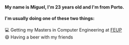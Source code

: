 
<!--
**miguelazevedolopes/miguelazevedolopes** is a ✨ _special_ ✨ repository because its `README.md` (this file) appears on your GitHub profile.

Here are some ideas to get you started:

- 🔭 I’m currently working on ...
- 🌱 I’m currently learning ...
- 👯 I’m looking to collaborate on ...
- 🤔 I’m looking for help with ...
- 💬 Ask me about ...
- 📫 How to reach me: ...
- 😄 Pronouns: ...
- ⚡ Fun fact: ...
-->
#### My name is Miguel, I'm 23 years old and I'm from Porto.

#### I'm usually doing one of these two things:

💻  Getting my Masters in Computer Engineering at [FEUP](https://sigarra.up.pt/feup/pt/web_page.inicial)   
😄  Having a beer with my friends


<!--
#### Currently working on:

👯 My online [resume](https://miguelazevedolopes.github.io/) using Three.js 


-->




